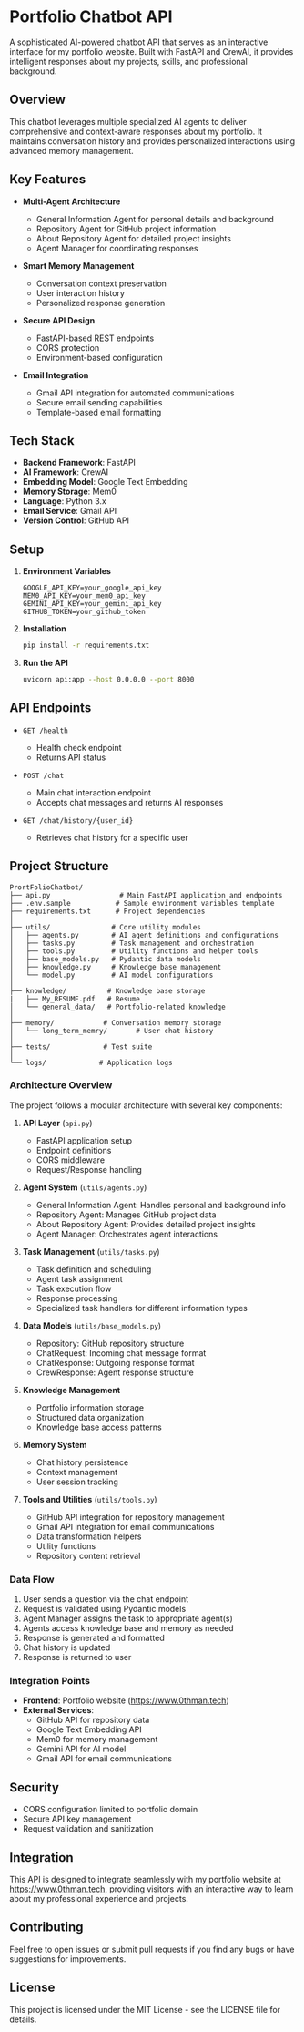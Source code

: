 # Portfolio Chatbot API

A sophisticated AI-powered chatbot API that serves as an interactive interface for my portfolio website. Built with FastAPI and CrewAI, it provides intelligent responses about my projects, skills, and professional background.

## Overview

This chatbot leverages multiple specialized AI agents to deliver comprehensive and context-aware responses about my portfolio. It maintains conversation history and provides personalized interactions using advanced memory management.

## Key Features

- **Multi-Agent Architecture**
  - General Information Agent for personal details and background
  - Repository Agent for GitHub project information
  - About Repository Agent for detailed project insights
  - Agent Manager for coordinating responses

- **Smart Memory Management**
  - Conversation context preservation
  - User interaction history
  - Personalized response generation

- **Secure API Design**
  - FastAPI-based REST endpoints
  - CORS protection
  - Environment-based configuration

- **Email Integration**
  - Gmail API integration for automated communications
  - Secure email sending capabilities
  - Template-based email formatting

## Tech Stack

- **Backend Framework**: FastAPI
- **AI Framework**: CrewAI
- **Embedding Model**: Google Text Embedding
- **Memory Storage**: Mem0
- **Language**: Python 3.x
- **Email Service**: Gmail API
- **Version Control**: GitHub API

## Setup

1. **Environment Variables**
   ```
   GOOGLE_API_KEY=your_google_api_key
   MEM0_API_KEY=your_mem0_api_key
   GEMINI_API_KEY=your_gemini_api_key
   GITHUB_TOKEN=your_github_token
   ```

2. **Installation**
   ```bash
   pip install -r requirements.txt
   ```

3. **Run the API**
   ```bash
   uvicorn api:app --host 0.0.0.0 --port 8000
   ```

## API Endpoints

- `GET /health`
  - Health check endpoint
  - Returns API status

- `POST /chat`
  - Main chat interaction endpoint
  - Accepts chat messages and returns AI responses

- `GET /chat/history/{user_id}`
  - Retrieves chat history for a specific user

## Project Structure

```
PrortFolioChatbot/
├── api.py                 # Main FastAPI application and endpoints
├── .env.sample           # Sample environment variables template
├── requirements.txt      # Project dependencies
│
├── utils/               # Core utility modules
│   ├── agents.py        # AI agent definitions and configurations
│   ├── tasks.py         # Task management and orchestration
│   ├── tools.py         # Utility functions and helper tools
│   ├── base_models.py   # Pydantic data models
│   ├── knowledge.py     # Knowledge base management
│   └── model.py         # AI model configurations
│
├── knowledge/          # Knowledge base storage
|   ├── My_RESUME.pdf   # Resume 
│   └── general_data/   # Portfolio-related knowledge
│
├── memory/            # Conversation memory storage
│   └── long_term_memry/       # User chat history
│
├── tests/             # Test suite
│   
└── logs/             # Application logs

```

### Architecture Overview

The project follows a modular architecture with several key components:

1. **API Layer** (`api.py`)
   - FastAPI application setup
   - Endpoint definitions
   - CORS middleware
   - Request/Response handling

2. **Agent System** (`utils/agents.py`)
   - General Information Agent: Handles personal and background info
   - Repository Agent: Manages GitHub project data
   - About Repository Agent: Provides detailed project insights
   - Agent Manager: Orchestrates agent interactions

3. **Task Management** (`utils/tasks.py`)
   - Task definition and scheduling
   - Agent task assignment
   - Task execution flow
   - Response processing
   - Specialized task handlers for different information types

4. **Data Models** (`utils/base_models.py`)
   - Repository: GitHub repository structure
   - ChatRequest: Incoming chat message format
   - ChatResponse: Outgoing response format
   - CrewResponse: Agent response structure

5. **Knowledge Management**
   - Portfolio information storage
   - Structured data organization
   - Knowledge base access patterns

6. **Memory System**
   - Chat history persistence
   - Context management
   - User session tracking

7. **Tools and Utilities** (`utils/tools.py`)
   - GitHub API integration for repository management
   - Gmail API integration for email communications
   - Data transformation helpers
   - Utility functions
   - Repository content retrieval

### Data Flow

1. User sends a question via the chat endpoint
2. Request is validated using Pydantic models
3. Agent Manager assigns the task to appropriate agent(s)
4. Agents access knowledge base and memory as needed
5. Response is generated and formatted
6. Chat history is updated
7. Response is returned to user

### Integration Points

- **Frontend**: Portfolio website (https://www.0thman.tech)
- **External Services**:
  - GitHub API for repository data
  - Google Text Embedding API
  - Mem0 for memory management
  - Gemini API for AI model
  - Gmail API for email communications

## Security

- CORS configuration limited to portfolio domain
- Secure API key management
- Request validation and sanitization

## Integration

This API is designed to integrate seamlessly with my portfolio website at https://www.0thman.tech, providing visitors with an interactive way to learn about my professional experience and projects.

## Contributing

Feel free to open issues or submit pull requests if you find any bugs or have suggestions for improvements.

## License

This project is licensed under the MIT License - see the LICENSE file for details.
